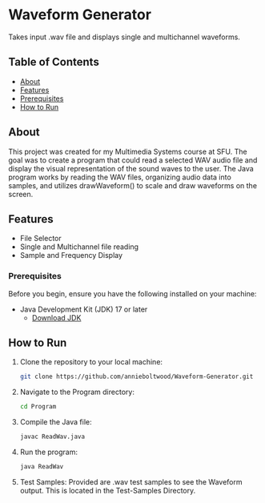 # Waveform Generator
Takes input .wav file and displays single and multichannel waveforms. 

## Table of Contents

- [About](#about)
- [Features](#features)
- [Prerequisites](#prerequisites)
- [How to Run](#How-to-Run)
  
## About

This project was created for my Multimedia Systems course at SFU. The goal was to create a program that could read a selected WAV audio file and display the visual representation of the sound waves to the user. The Java program works by reading the WAV files, organizing audio data into samples, and utilizes drawWaveform() to scale and draw waveforms on the screen.

## Features

- File Selector
- Single and Multichannel file reading
- Sample and Frequency Display

### Prerequisites

Before you begin, ensure you have the following installed on your machine:

- Java Development Kit (JDK) 17 or later
  - [Download JDK](https://adoptium.net/)

## How to Run

1. Clone the repository to your local machine:

    ```bash
    git clone https://github.com/annieboltwood/Waveform-Generator.git
    ```

2. Navigate to the Program directory:

    ```bash
    cd Program
    ```

3. Compile the Java file:

    ```bash
    javac ReadWav.java
    ```

4. Run the program:

    ```bash
    java ReadWav
    ```

5. Test Samples:
Provided are .wav test samples to see the Waveform output. This is located in the Test-Samples Directory.
    

